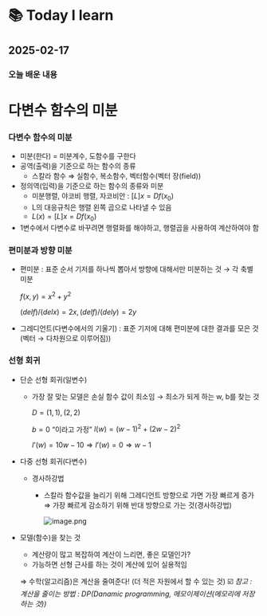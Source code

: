 # 📚 Today I learn

## 2025-02-17

### 오늘 배운 내용

# 다변수 함수의 미분

### 다변수 함수의 미분

- 미분(한다) = 미분계수, 도함수를 구한다
- 공역(출력)을 기준으로 하는 함수의 종류
    - 스칼라 함수 ⇒ 실함수, 복소함수, 벡터함수(벡터 장(field))
- 정의역(입력)을 기준으로 하는 함수의 종류와 미분
    - 미분행렬, 야코비 행렬, 자코비안 : $[L]x = Df(x_0)$
    - L의 대응규칙은 행렬 왼쪽 곱으로 나타낼 수 있음
    - $L(x) = [L]x = Df(x_0)$
- 1변수에서 다변수로 바꾸려면 행렬화를 해야하고, 행렬곱을 사용하여 계산하여야 함

### 편미분과 방향 미분

- 편미분 : 표준 순서 기저를 하나씩 뽑아서 방향에 대해서만 미분하는 것 → 각 축별 미분
    
    $f(x, y) = x^2 + y^2$
    
    $(del f)/(del x) = 2x, (del f)/(del y) = 2y$
    
- 그레디언트(다변수에서의 기울기) : 표준 기저에 대해 편미분에 대한 결과를 모은 것 (벡터 → 다차원으로 이루어짐))

### 선형 회귀

- 단순 선형 회귀(일변수)
    - 가장 잘 맞는 모델은 손실 함수 값이 최소임
    → 최소가 되게 하는 w, b를 찾는 것
        
        $D = {(1, 1), (2, 2)}$
        
        $b = 0$
         “이라고 가정”
        $l(w) = (w - 1)^2 + (2w - 2)^2$
        
        $l’(w) = 10w - 10 ⇒ l’(w) = 0 ⇒ w -1$ 
        
- 다중 선형 회귀(다변수)
    - 경사하강법
        - 스칼라 함수값을 늘리기 위해 그레디언트 방향으로 가면 가장 빠르게 증가 
        ⇒ 가장 빠르게 감소하기 위해 반대 방향으로 가는 것(경사하강법)
            
            ![image.png](attachment:7f3be9c9-e652-4eed-b195-0f5c315d03ed:image.png)
            
- 모델(함수)을 찾는 것
    - 계산량이 많고 복잡하여 계산이 느리면, 좋은 모델인가?
    - 가능하면 선형 근사를 하는 것이 계산에 있어 실용적임
    
    ⇒ 수학(알고리즘)은 계산을 줄여준다! (더 적은 자원에서 할 수 있는 것)
    ☑️ *참고 : 계산을 줄이는 방법 : DP(Danamic programming, 메모이제이션(메모리에 저장하는 것))*

